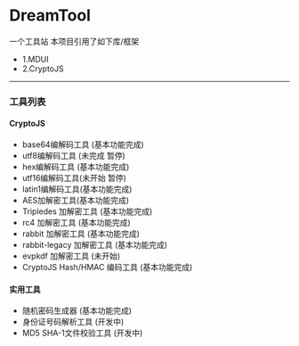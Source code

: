 # DreamTool
 一个工具站
 本项目引用了如下库/框架

 - 1.MDUI
 - 2.CryptoJS 

---
### 工具列表
#### CryptoJS
- base64编解码工具 (基本功能完成)
- utf8编解码工具 (未完成 暂停)
- hex编解码工具 (基本功能完成)
- utf16编解码工具(未开始 暂停)
- latin1编解码工具(基本功能完成)
- AES加解密工具(基本功能完成)
- Tripledes 加解密工具 (基本功能完成)
- rc4 加解密工具 (基本功能完成)
- rabbit 加解密工具 (基本功能完成)
- rabbit-legacy 加解密工具 (基本功能完成)
- evpkdf 加解密工具 (未开始)
- CryptoJS Hash/HMAC 编码工具  (基本功能完成)
#### 实用工具 
- 随机密码生成器 (基本功能完成)
- 身份证号码解析工具 (开发中)
- MD5 SHA-1文件校验工具 (开发中)
